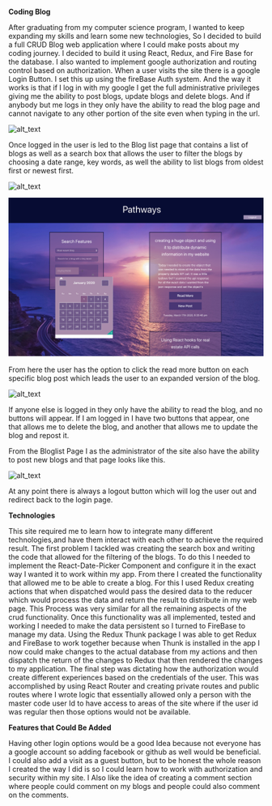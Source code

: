 

**Coding Blog**

After graduating from my computer science program, I wanted to keep expanding my skills and learn some new technologies, So I decided to build a full CRUD Blog web application where I could make posts about my coding journey. I decided to build it using React, Redux, and Fire Base for the database. I also wanted to implement google authorization and routing control based on authorization. When a user visits the site there is a google Login Button. I set this up using the fireBase Auth system. And the way it works is that if I log in with my google I get the full administrative privileges giving me the ability to post blogs, update blogs and delete blogs. And if anybody but me logs in they only have the ability to read the blog page and cannot navigate to any other portion of the site even when typing in the url. 






![alt_text](/public/images/realLanding.png "image_tooltip")


Once logged in the user is led to the Blog list page that contains a list of blogs as well as a search box that allows the user to filter the blogs by choosing a date range, key words, as well the ability to list blogs from oldest first or newest first.






![alt_text](/public/images/Dashboard.png "image_tooltip")





![alt_text](/public/images/datePicker.png "image_tooltip")


From here the user has the option to click the read more button on each specific blog post which leads the user to an expanded version of the blog.






![alt_text](/public/images/readMore.png "image_tooltip")


If anyone else is logged in they only have the ability to read the blog, and no buttons will appear. If I am logged in I have two buttons that appear, one that allows me to delete the blog, and another that allows me to update the blog and repost it. 

From the Bloglist Page I as the administrator of the site also have the ability to post new blogs and that page looks like this. 






![alt_text](/public/images/post.png "image_tooltip")


At any point there is always a logout button which will log the user out and redirect back to the login page. 

**Technologies**

This site required me to learn how to integrate many different technologies,and  have them interact with each other to achieve the required result. The first problem I tackled was creating the search box and writing the code that allowed for the filtering of the blogs. To do this I needed to implement the React-Date-Picker Component and configure it in the exact way I wanted it to work within my app. From there I created the functionality that allowed me to be able to create a blog. For this I used Redux creating actions that when dispatched would pass the desired data to the reducer which would process the data and return the result to distribute in my web page. This Process was very similar for all the remaining aspects of the crud functionality. Once this functionality was all implemented, tested and working I needed to make the data persistent so I turned to FireBase to manage my data. Using the Redux Thunk package I was able to get Redux and FireBase to work together because when Thunk is installed in the app I now could make changes to the actual database from my actions and then dispatch the return of the changes to Redux that then rendered the changes to my application. The final step was dictating how the authorization would create different experiences based on the credentials of the user. This was accomplished by using React Router and creating private routes  and public routes where I wrote logic that essentially allowed only a person with the master code user Id to have access to areas of the site where if the user id was regular then those options would not be available. 

**Features that Could Be Added**

Having other login options would be a good Idea because not everyone has a google account so adding facebook or github as well would be beneficial. I could also add a visit as a guest button, but to be honest the whole reason I created the way I did is so I could learn how to work with authorization and security within my site. I Also like the idea of creating a comment section where people could comment on my blogs and people could also comment on the comments.
